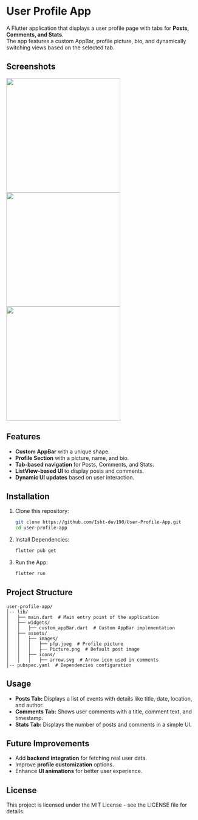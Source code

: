 # **User Profile App**

A Flutter application that displays a user profile page with tabs for **Posts, Comments, and Stats**.  
The app features a custom AppBar, profile picture, bio, and dynamically switching views based on the selected tab.

## Screenshots

<img src="https://github.com/user-attachments/assets/90746c6e-051a-483b-8b3e-b41ebbb09693" width="300">
<img src="https://github.com/user-attachments/assets/bcf89c66-7d07-4851-b251-d8197dd72c94" width="300">
<img src="https://github.com/user-attachments/assets/4416cd76-aba6-4219-9f06-ceabb4096d48" width="300">

## **Features**
- **Custom AppBar** with a unique shape.  
- **Profile Section** with a picture, name, and bio.  
- **Tab-based navigation** for Posts, Comments, and Stats.  
- **ListView-based UI** to display posts and comments.  
- **Dynamic UI updates** based on user interaction.  

 ##  Installation

1. Clone this repository:
   ```sh
   git clone https://github.com/Isht-dev190/User-Profile-App.git
   cd user-profile-app
   
2. Install Dependencies:
   ```sh
   flutter pub get

3. Run the App:
   ```sh
   flutter run

## **Project Structure**
```
user-profile-app/
│-- lib/
│   ├── main.dart  # Main entry point of the application
│   ├── widgets/
│   │   ├── custom_appBar.dart  # Custom AppBar implementation
│   ├── assets/
│   │   ├── images/
│   │   │   ├── pfp.jpeg  # Profile picture
│   │   │   ├── Picture.png  # Default post image
│   │   ├── icons/
│   │   │   ├── arrow.svg  # Arrow icon used in comments
│-- pubspec.yaml  # Dependencies configuration
```
    
##  Usage

- **Posts Tab:** Displays a list of events with details like title, date, location, and author.
- **Comments Tab:** Shows user comments with a title, comment text, and timestamp.
- **Stats Tab:** Displays the number of posts and comments in a simple UI.

##  Future Improvements

- Add **backend integration** for fetching real user data.
- Improve **profile customization** options.
- Enhance **UI animations** for better user experience.

##  License
This project is licensed under the MIT License - see the LICENSE file for details.
